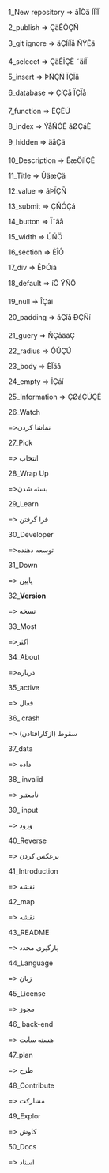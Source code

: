 1_New repository
=>  ãÎÒä ÌÏíÏ

2_publish
=>  ÇäÊÔÇÑ

3_git ignore
=>  äÇÏíÏå ÑÝÊä

4_selecet
=>  ÇäÊÎÇÈ ˜äíÏ

5_insert
=>  ÞÑÇÑ ÏÇÏä


6_database
=>  ÇíÇå ÏÇÏå


7_function
=>  ÊÇÈÚ


8_index
=>  ÝåÑÓÊ ãØÇáÈ


9_hidden
=>   äåÇä


10_Description
=>   ÊæÖíÍÇÊ


11_Title
=> ÚäæÇä


12_value
=>  ãÞÏÇÑ


13_submit
=>  ÇÑÓÇá


14_button
=>  Ï˜ãå


15_width
=>  ÚÑÖ


16_section
=>    ÈÎÔ

17_div
=> ÊÞÓíã


18_default
=>  íÔ ÝÑÖ  

19_null
=>  ÎÇáí  


20_padding
=> áÇíå ÐÇÑí

21_guery
=>   ÑÇåäãÇ


22_radius
=>  ÔÚÇÚ


23_body
=> ÈÏäå

24_empty
=> ÎÇáí

25_Information
=> ÇØáÇÚÇÊ

26_Watch

=>تماشا کردن

27_Pick

=> انتخاب

28_Wrap Up

=>بسته شدن

29_Learn

=> فرا گرفتن

30_Developer

=>توسعه دهنده

31_Down

=> پایین

32_**Version**

=> نسخه

33_Most

=>اکثر

34_About

=>درباره

35_active

=> فعال

36_ crash 

=> سقوط (ازکارافتادن)

37_data 

=>  داده

38_ invalid 

=> نامعتبر

39_ input 

=> ورود

40_Reverse

=> برعکس کردن

41_Introduction

=> نقشه

42_map

=> نقشه

43_README

=> بارگیری مجدد



44_Language

=> زبان



45_License

=> مجوز

46_ back-end 

=> هسته سایت

47_plan

=> طرح

48_Contribute

=> مشارکت

49_Explor

=> کاوش

50_Docs

=> اسناد

